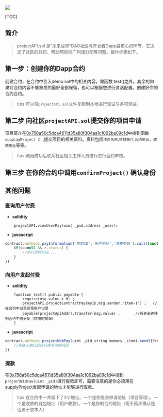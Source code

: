 ![](http://futureworld.com/web/assets/img/logo-button.png)

[TOC]


## 简介

> projectAPI.sol 是“未来世界”DAO社区与开发者Dapp最核心的环节，它决定了社区的共识、帮助项目推广利润分配等问题。操作步骤如下。


## 第一步：创建你的Dapp合约
创建合约，在合约中引入demo.sol中的相关内容，除函数 test()之外，其余的如果对合约内容不够熟悉的最好全部保留，也可以根据您进行灵活配置。创建好你的合约合约。
> tips:可以将`projectAPI.sol`文件复制到本地进行调试与各项测试。


## 第二步 向社区`projectAPI.sol`提交你的项目申请
项目简介在[0x758a50c5dca4611d35a80f304aa1c1092ba09c1d](https://ftmscan.com/address/0x758a50c5dca4611d35a80f304aa1c1092ba09c1d "0x758a50c5dca4611d35a80f304aa1c1092ba09c1d")中找到函数`supplayProject（）`,提交项目的相关资料。资料包括`项目名称`,`项目简介`,`合约地址`，`收款地址`等等。


> tips:调用成功后联系社区相关工作人员进行进行合约审核。

## 第三步 在你的合约中调用`confirmProject()` 确认身份
## 其他问题
### 查询用户付费

- **solidity**
``` solidity
	projectAPI.viewUserPay(uint _pid,address _user);
```

- **javascript**
```javascript
contract.methods.payInformation('你的ID','用户地址','收费类目').call(function(s,r){
	if(s==null && r.status) {
		//执行你的代码....
	}
})
```

### 向用户发起付费
- **solidity**
``` solidity
	function test() public payable {
        require(msg.value > 0) ;
        projectAPI.projectContractPay(myID,msg.sender,'item-1') ;   //在合约中记录该笔用户记录
        payable(projectApiAddr).transfer(msg.value) ;       //将资金转移到合约中再分配（可随时提现）
    }
```
- **javascript**
```javascript
contract.methods.projectWebPay(uint _pid,string memory _item).send({from:address}).on('confirmation',function(){
	//在链上确认后执行相关你的代码
})
```

### 提款
在[0x758a50c5dca4611d35a80f304aa1c1092ba09c1d](https://ftmscan.com/address/0x758a50c5dca4611d35a80f304aa1c1092ba09c1d "0x758a50c5dca4611d35a80f304aa1c1092ba09c1d")中找到`projectWidraw(uint _pid)`进行提款即可，需要注意的是你必须用在supplyProject发起申请的地址才能够进行取款。

> tips:在合约中一共留下了3个地址。一个是你提交申请地址（项目管理）。一个是收款的钱包地址（用户收款）。一个是你的合约地址（用于再次确认是否属于您本人）



